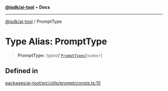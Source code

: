 [**@isdk/ai-tool**](../README.md) • **Docs**

***

[@isdk/ai-tool](../globals.md) / PromptType

# Type Alias: PromptType

> **PromptType**: *typeof* [`PromptTypes`](../variables/PromptTypes.md)\[`number`\]

## Defined in

[packages/ai-tool/src/utils/prompt/consts.ts:10](https://github.com/isdk/ai-tool.js/blob/37ada542a786fbbc770f2d61beb564f6e603941d/src/utils/prompt/consts.ts#L10)
